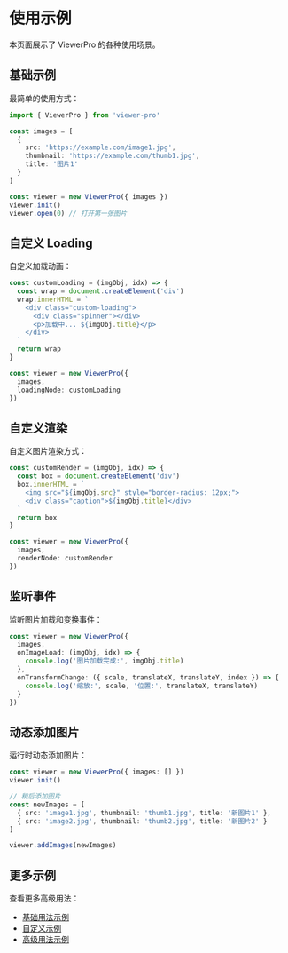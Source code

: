 # 使用示例

本页面展示了 ViewerPro 的各种使用场景。

## 基础示例

最简单的使用方式：

```typescript
import { ViewerPro } from 'viewer-pro'

const images = [
  {
    src: 'https://example.com/image1.jpg',
    thumbnail: 'https://example.com/thumb1.jpg',
    title: '图片1'
  }
]

const viewer = new ViewerPro({ images })
viewer.init()
viewer.open(0) // 打开第一张图片
```

## 自定义 Loading

自定义加载动画：

```typescript
const customLoading = (imgObj, idx) => {
  const wrap = document.createElement('div')
  wrap.innerHTML = `
    <div class="custom-loading">
      <div class="spinner"></div>
      <p>加载中... ${imgObj.title}</p>
    </div>
  `
  return wrap
}

const viewer = new ViewerPro({
  images,
  loadingNode: customLoading
})
```

## 自定义渲染

自定义图片渲染方式：

```typescript
const customRender = (imgObj, idx) => {
  const box = document.createElement('div')
  box.innerHTML = `
    <img src="${imgObj.src}" style="border-radius: 12px;">
    <div class="caption">${imgObj.title}</div>
  `
  return box
}

const viewer = new ViewerPro({
  images,
  renderNode: customRender
})
```

## 监听事件

监听图片加载和变换事件：

```typescript
const viewer = new ViewerPro({
  images,
  onImageLoad: (imgObj, idx) => {
    console.log('图片加载完成:', imgObj.title)
  },
  onTransformChange: ({ scale, translateX, translateY, index }) => {
    console.log('缩放:', scale, '位置:', translateX, translateY)
  }
})
```

## 动态添加图片

运行时动态添加图片：

```typescript
const viewer = new ViewerPro({ images: [] })
viewer.init()

// 稍后添加图片
const newImages = [
  { src: 'image1.jpg', thumbnail: 'thumb1.jpg', title: '新图片1' },
  { src: 'image2.jpg', thumbnail: 'thumb2.jpg', title: '新图片2' }
]

viewer.addImages(newImages)
```

## 更多示例

查看更多高级用法：

- [基础用法示例](/demos/basic)
- [自定义示例](/demos/custom)
- [高级用法示例](/demos/advanced)
